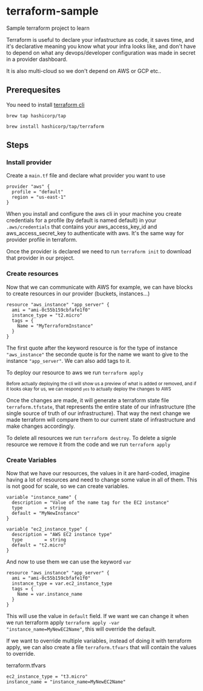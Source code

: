 # terraform-sample

Sample terraform project to learn

Terraform is useful to declare your infastructure as code, it saves time, and it's declarative meaning you know what your infra looks like, and don't have to depend on what any devops/developer configuration was made in secret in a provider dashboard.

It is also multi-cloud so we don't depend on AWS or GCP etc..

## Prerequesites

You need to install [terraform cli](https://developer.hashicorp.com/terraform/tutorials/aws-get-started/install-cli)

```
brew tap hashicorp/tap
```

```
brew install hashicorp/tap/terraform
```

## Steps

### Install provider
Create a `main.tf` file and declare what provider you want to use

```
provider "aws" {
  profile = "default"
  region = "us-east-1"
}
```

When you install and configure the aws cli in your machine you create credentials for a profile (by default is named default) in your `.aws/credentials` that contains your aws_access_key_id and aws_access_secret_key to authenticate with aws. It's the same way for provider profile in terraform.

Once the provider is declared we need to run `terraform init` to download that provider in our project.

### Create resources

Now that we can communicate with AWS for example, we can have blocks to create resources in our provider (buckets, instances...)

```
resource "aws_instance" "app_server" {
  ami = "ami-0c55b159cbfafe1f0"
  instance_type = "t2.micro"
  tags = {
    Name = "MyTerraformInstance"
  }
}
```

The first quote after the keyword resource is for the type of instance `"aws_instance"` the seconde quote is for the name we want to give to the instance `"app_server"`. We can also add tags to it.

To deploy our resource to aws we run `terraform apply`

<small>Before actually deploying the cli will show us a preview of what is added or removed, and if it looks okay for us, we can respond `yes` to actually deploy the changes to AWS</small>

Once the changes are made, it will generate a terraform state file `terraform.tfstate`, that represents the entire state of our infrastructure (the single source of truth of our infrastructure). That way the next change we made terraform will compare them to our current state of infrastructure and make changes accordingly.


To delete all resources we run `terraform destroy`. To delete a signle resource we remove it from the code and we run `terraform apply`

### Create Variables

Now that we have our resources, the values in it are hard-coded, imagine having a lot of resources and need to change some value in all of them. This is not good for scale, so we can create variables.

```
variable "instance_name" {
  description = "Value of the name tag for the EC2 instance"
  type        = string
  default = "MyNewInstance"
}

variable "ec2_instance_type" {
  description = "AWS EC2 instance type"
  type        = string
  default = "t2.micro"
}
```

And now to use them we can use the keyword `var`

```
resource "aws_instance" "app_server" {
  ami = "ami-0c55b159cbfafe1f0"
  instance_type = var.ec2_instance_type
  tags = {
    Name = var.instance_name
  }
}
```

This will use the value in `default` field. If we want we can change it when we run terraform apply `terraform apply -var "instance_name=MyNewEC2Name"`, this will override the default.

If we want to override multiple variables, instead of doing it with terraform apply, we can also create a file `terraform.tfvars` that will contain the values to override.

terraform.tfvars
```
ec2_instance_type = "t3.micro"
instance_name = "instance_name=MyNewEC2Name"
```

